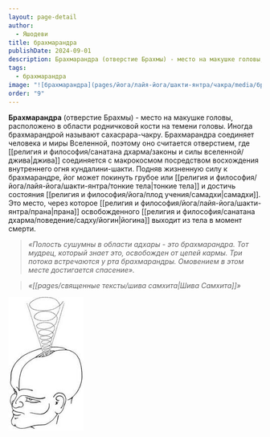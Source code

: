 ```yaml
---
layout: page-detail
author:
  - Яшодеви
title: брахмарандра
publishDate: 2024-09-01
description: Брахмарандра (отверстие Брахмы) - место на макушке головы, расположено в области родничковой кости на темени головы. Иногда брахмарандрой называют сахасрара-чакру. Брахмарандра соединяет человека и миры Вселенной, поэтому оно считается отверстием, где [[pages/Санатана-Дхарма/Основные понятия/джива|джива]] соединяется с макрокосмом посредством восхождения внутреннего огня кундалини-шакти.
tags:
  - брахмарандра
image: "![брахмарандра](pages/йога/лайя-йога/шакти-янтра/чакра/media/брахмарандра.png)"
order: "9"
---
```

**Брахмарандра** (отверстие Брахмы) - место на макушке головы, расположено в области родничковой кости на темени головы. Иногда брахмарандрой называют сахасрара-чакру. Брахмарандра соединяет человека и миры Вселенной, поэтому оно считается отверстием, где [[религия и философия/санатана дхарма/законы и силы вселенной/джива|джива]] соединяется с макрокосмом посредством восхождения внутреннего огня кундалини-шакти. Подняв жизненную силу к брахмарандре, йог может покинуть грубое или [[религия и философия/йога/лайя-йога/шакти-янтра/тонкие тела|тонкие тела]] и достичь состояния [[религия и философия/йога/плод учения/самадхи|самадхи]]. Это место, через которое [[религия и философия/йога/лайя-йога/шакти-янтра/прана|прана]] освобожденного [[религия и философия/санатана дхарма/поведение/садху/йогин|йогина]] выходит из тела в момент смерти. 

>*«Полость сушумны в области адхары - это брахмарандра. Тот мудрец, который знает это, освобожден от цепей кармы.*
>*Три потока встречаются у рта брахмарандры. Омовением в этом месте достигается спасение».*

>*«[[pages/священные тексты/шива самхита|Шива Самхита]]»*

![брахмарандра](религия%20и%20философия/йога/лайя-йога/шакти-янтра/чакра/media/брахмарандра.png)


